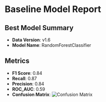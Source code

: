 # Baseline Model Report
## Best Model Summary
- **Data Version**: v1.6
- **Model Name**: RandomForestClassifier
## Metrics
- **F1 Score**: 0.84
- **Recall**: 0.87
- **Precision**: 0.84
- **ROC_AUC**: 0.59
- **Confusion Matrix**:
![Confusion Matrix](/home/akpos/week5/my-git-repo/reports/datav1.6_RandomForestClassifier_confusion_matrix.png)
